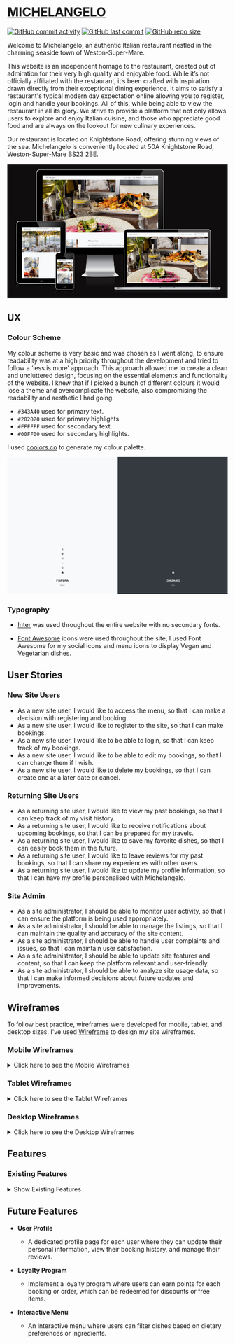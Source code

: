 # [MICHELANGELO](https://michelangelo-e4d1cac07cf7.herokuapp.com)

[![GitHub commit activity](https://img.shields.io/github/commit-activity/t/conor-timmis/Michelangelo)](https://github.com/conor-timmis/Michelangelo/commits/main)
[![GitHub last commit](https://img.shields.io/github/last-commit/conor-timmis/Michelangelo)](https://github.com/conor-timmis/Michelangelo/commits/main)
[![GitHub repo size](https://img.shields.io/github/repo-size/conor-timmis/Michelangelo)](https://github.com/conor-timmis/Michelangelo)

Welcome to Michelangelo, an authentic Italian restaurant nestled in the charming seaside town of Weston-Super-Mare.

This website is an independent homage to the restaurant, created out of admiration for their very high quality and enjoyable food. While it’s not officially affiliated with the restaurant, it’s been crafted with inspiration drawn directly from their exceptional dining experience. It aims to satisfy a restaurant's typical modern day expectation online allowing you to register, login and handle your bookings. All of this, while being able to view the restaurant in all its glory. We strive to provide a platform that not only allows users to explore and enjoy Italian cuisine, and those who appreciate good food and are always on the lookout for new culinary experiences.

Our restaurant is located on Knightstone Road, offering stunning views of the sea. Michelangelo is conveniently located at 50A Knightstone Road, Weston-Super-Mare BS23 2BE.

![screenshot](documentation/mockup.png)


## UX


### Colour Scheme

My colour scheme is very basic and was chosen as I went along, to ensure readability was at a high priority throughout the development and tried to follow a ‘less is more’ approach. This approach allowed me to create a clean and uncluttered design, focusing on the essential elements and functionality of the website. I knew that if I picked a bunch of different colours it would lose a theme and overcomplicate the website, also compromising the readability and aesthetic I had going.

- `#343A40` used for primary text.
- `#202020` used for primary highlights.
- `#FFFFFF` used for secondary text.
- `#00FF00` used for secondary highlights.


I used [coolors.co](https://coolors.co/f8f9fa-343a40) to generate my colour palette.

![screenshot](documentation/coolors.png)


### Typography

- [Inter](https://fonts.google.com/specimen/Inter) was used throughout the entire website with no secondary fonts.

- [Font Awesome](https://fontawesome.com) icons were used throughout the site, I used Font Awesome for my social icons and menu icons to display Vegan and Vegetarian dishes.


## User Stories


### New Site Users

- As a new site user, I would like to access the menu, so that I can make a decision with registering and booking.
- As a new site user, I would like to register to the site, so that I can make bookings.
- As a new site user, I would like to be able to login, so that I can keep track of my bookings.
- As a new site user, I would like to be able to edit my bookings, so that I can change them if I wish.
- As a new site user, I would like to delete my bookings, so that I can create one at a later date or cancel.

### Returning Site Users

- As a returning site user, I would like to view my past bookings, so that I can keep track of my visit history.
- As a returning site user, I would like to receive notifications about upcoming bookings, so that I can be prepared for my travels.
- As a returning site user, I would like to save my favorite dishes, so that I can easily book them in the future.
- As a returning site user, I would like to leave reviews for my past bookings, so that I can share my experiences with other users.
- As a returning site user, I would like to update my profile information, so that I can have my profile personalised with Michelangelo.

### Site Admin

- As a site administrator, I should be able to monitor user activity, so that I can ensure the platform is being used appropriately.
- As a site administrator, I should be able to manage the listings, so that I can maintain the quality and accuracy of the site content.
- As a site administrator, I should be able to handle user complaints and issues, so that I can maintain user satisfaction.
- As a site administrator, I should be able to update site features and content, so that I can keep the platform relevant and user-friendly.
- As a site administrator, I should be able to analyze site usage data, so that I can make informed decisions about future updates and improvements.


## Wireframes


To follow best practice, wireframes were developed for mobile, tablet, and desktop sizes.
I've used [Wireframe](https://wireframe.cc/) to design my site wireframes.

### Mobile Wireframes

<details>
<summary> Click here to see the Mobile Wireframes </summary>

Home
  - ![screenshot](documentation/wireframes/mobile-home.png)

Menu
  - ![screenshot](documentation/wireframes/mobile-menu.png)

Login
  - ![screenshot](documentation/wireframes/mobile-login.png)

Create Booking
  - ![screenshot](documentation/wireframes/mobile-createbooking.png)

View Booking
  - ![screenshot](documentation/wireframes/mobile-viewbooking.png)


</details>

### Tablet Wireframes

<details>
<summary> Click here to see the Tablet Wireframes </summary>

Home
  - ![screenshot](documentation/wireframes/tablet-home.png)

Menu
  - ![screenshot](documentation/wireframes/tablet-menu.png)

Login
  - ![screenshot](documentation/wireframes/tablet-login.png)

Create Booking
  - ![screenshot](documentation/wireframes/tablet-createbooking.png)

View Booking
  - ![screenshot](documentation/wireframes/tablet-viewbooking.png)

</details>

### Desktop Wireframes

<details>
<summary>Click here to see the Desktop Wireframes</summary>

Home
  - ![screenshot](documentation/wireframes/desktop-home.png)

Menu
  - ![screenshot](documentation/wireframes/desktop-menu.png)

Login
  - ![screenshot](documentation/wireframes/desktop-login.png)

Create Booking
  - ![screenshot](documentation/wireframes/desktop-createbooking.png)

View Booking
  - ![screenshot](documentation/wireframes/mobile-viewbooking.png)

</details>


## Features


### Existing Features

<details>
<Summary>Show Existing Features</Summary>

- **Navbar**

    - The Navbar houses all the direction within the website, between the homepage, menu, login, register pages and even opted to make a button to make a button to catch the eye.

![screenshot](documentation/features/navbar.png)

- **Carousel**

    - The carousel houses some featured images we wanted to put on display for people visiting the page, to see the view of the restaurant and a couple of the dishes, this boasts a scrolling arrow and underneath has a display of how many more images are in the carousel.

![screenshot](documentation/features/carousel.png)

- **Reviews**

    - The review section actually posts from the view bookings page for when you want to review one of your bookings, I have made it so you can appear on the front page if you're one of the latest 3 reviews on the site.

![screenshot](documentation/features/reviews.png)

- **Footer**

    - The footer houses the location of the restaurant and social icons for people to follow us on social media.

![screenshot](documentation/features/footer.png)

- **Register Form**

    - The register form is how you will create your account and identify on the website.

![screenshot](documentation/features/register.png)

- **Login Form**

    - The login form will log you in with your own credentials so you can identify and interact with the website.

![screenshot](documentation/features/login.png)

- **Create Booking**

    - The create booking form allows you to create your booking with certain requirements beforehand so we can know what to expect before you arrive.

![screenshot](documentation/features/createbooking.png)

- **View Bookings Page**

    - The view bookings page houses the functionality of editing and deleting your bookings, you can also make a review on a booking you have made before you have deleted the booking here to appear on the front page.

![screenshot](documentation/features/viewbooking.png)

</details>


## Future Features

- **User Profile**
    - A dedicated profile page for each user where they can update their personal information, view their booking history, and manage their reviews.

- **Loyalty Program**
    - Implement a loyalty program where users can earn points for each booking or order, which can be redeemed for discounts or free items.

- **Interactive Menu**
    - An interactive menu where users can filter dishes based on dietary preferences or ingredients.
